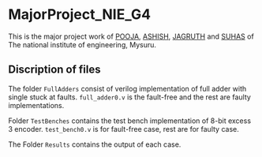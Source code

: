 # MajorProject_NIE_G4
This is the major project work of [POOJA](), [ASHISH](), [JAGRUTH]() and [SUHAS](https://github.com/IamJezza) of The national institute of engineering, Mysuru. 

## Discription of files
The folder `FullAdders` consist of verilog implementation of full adder with single stuck at faults. `full_adder0.v` is the fault-free and the rest are faulty implementations. 

Folder `TestBenches` contains the test bench implementation of 8-bit excess 3 encoder. `test_bench0.v` is for fault-free case, rest are for faulty case. 

The  Folder `Results` contains the output of each case.

